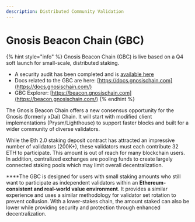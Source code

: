 ```yaml
---
description: Distributed Community Validation
---
```


# Gnosis Beacon Chain (GBC)

{% hint style="info" %}
Gnosis Beacon Chain (GBC) is live based on a Q4 soft launch for small-scale, distributed staking.&#x20;

* A security audit has been completed and is [available here](sbc.md#sbc-security-audit)
* Docs related to the GBC are here: [https://docs.gnosischain.com](https://docs.gnosischain.com/)
* GBC Explorer: [https://beacon.gnosischain.com](https://beacon.gnosischain.com/)
{% endhint %}

‌The Gnosis Beacon Chain offers a new consensus opportunity for the Gnosis (formerly xDai) Chain. It  will start with modified client implementations (Prysm/Lighthouse) to support faster blocks and built for a wider community of diverse validators.

‌While the Eth 2.0 staking deposit contract has attracted an impressive number of validators (200K+), these validators must each contribute 32 ETH to participate. This amount is out of reach for many blockchain users. In addition, centralized exchanges are pooling funds to create largely connected staking pools which may limit overall decentralization.

**‌**The GBC is designed for users with small staking amounts who still want to participate as independent validators within an **Ethereum-consistent and real-world value environment**. It provides a similar experience and uses a similar methodology for validator set rotation to prevent collusion. With a lower-stakes chain, the amount staked can also be lower while providing security and protection through enhanced decentralization.

##

###

###

